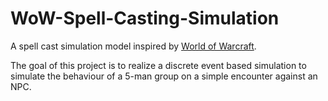 # WoW-Spell-Casting-Simulation
A spell cast simulation model inspired by [World of Warcraft](https://worldofwarcraft.com/en-us/).

The goal of this project is to realize a discrete event based simulation to simulate the behaviour of a 5-man group on a simple encounter against an NPC.
